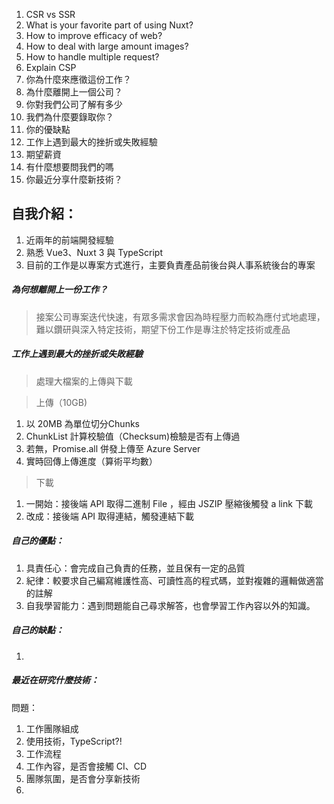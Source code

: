1. CSR vs SSR
2. What is your favorite part of using Nuxt?
3. How to improve efficacy of web?
4. How to deal with large amount images?
5. How to handle multiple request?
6. Explain CSP
7. 你為什麼來應徵這份工作？ 
8. 為什麼離開上一個公司？ 
9. 你對我們公司了解有多少 
10. 我們為什麼要錄取你？ 
11. 你的優缺點 
12. 工作上遇到最大的挫折或失敗經驗 
13. 期望薪資 
14. 有什麼想要問我們的嗎
15. 你最近分享什麼新技術？


##  自我介紹：  

1. 近兩年的前端開發經驗  
2. 熟悉 Vue3、Nuxt 3 與 TypeScript  
3. 目前的工作是以專案方式進行，主要負責產品前後台與人事系統後台的專案  
  
##### 為何想離開上一份工作？  

> 接案公司專案迭代快速，有眾多需求會因為時程壓力而較為應付式地處理，難以鑽研與深入特定技術，期望下份工作是專注於特定技術或產品  
  
##### 工作上遇到最大的挫折或失敗經驗  

> 處理大檔案的上傳與下載  
  
> 上傳（10GB)  
1. 以 20MB 為單位切分Chunks  
2. ChunkList 計算校驗值（Checksum)檢驗是否有上傳過  
3. 若無，Promise.all 併發上傳至 Azure Server  
4. 實時回傳上傳進度（算術平均數）  
  
> 下載
1. 一開始：接後端 API 取得二進制 File ，經由 JSZIP 壓縮後觸發 a link 下載
2. 改成：接後端 API 取得連結，觸發連結下載  
  
##### 自己的優點：  
1. 具責任心：會完成自己負責的任務，並且保有一定的品質
2. 紀律：較要求自己編寫維護性高、可讀性高的程式碼，並對複雜的邏輯做適當的註解
3. 自我學習能力：遇到問題能自己尋求解答，也會學習工作內容以外的知識。
##### 自己的缺點：  
1. 


##### 最近在研究什麼技術：  

  
  
問題：  
1. 工作團隊組成  
2. 使用技術，TypeScript?!  
3. 工作流程  
4. 工作內容，是否會接觸 CI、CD  
5. 團隊氛圍，是否會分享新技術  
6. 